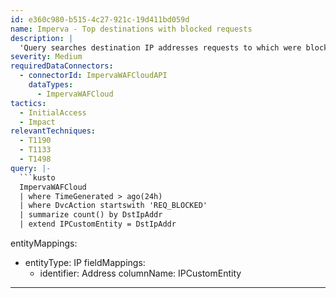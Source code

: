 ```yaml
---
id: e360c980-b515-4c27-921c-19d411bd059d
name: Imperva - Top destinations with blocked requests
description: |
  'Query searches destination IP addresses requests to which were blocked by the service.'
severity: Medium
requiredDataConnectors:
  - connectorId: ImpervaWAFCloudAPI
    dataTypes:
      - ImpervaWAFCloud
tactics:
  - InitialAccess
  - Impact
relevantTechniques:
  - T1190
  - T1133
  - T1498
query: |-
  ```kusto
  ImpervaWAFCloud
  | where TimeGenerated > ago(24h)
  | where DvcAction startswith 'REQ_BLOCKED'
  | summarize count() by DstIpAddr
  | extend IPCustomEntity = DstIpAddr
  ```
entityMappings:
  - entityType: IP
    fieldMappings:
      - identifier: Address
        columnName: IPCustomEntity
---
```


